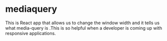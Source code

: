 # mediaquery
This is  React app that allows us to change the window width and it tells us what media-query is .This is so helpful when a developer is coming up with responsive applications.

